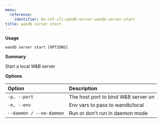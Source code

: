```yaml
---
menu:
  reference:
    identifier: ko-ref-cli-wandb-server-wandb-server-start
title: wandb server start
---
```


**Usage**

`wandb server start [OPTIONS]`

**Summary**

Start a local W&B server


**Options**

| **Option** | **Description** |
| :--- | :--- |
| `-p, --port` | The host port to bind W&B server on |
| `-e, --env` | Env vars to pass to wandb/local |
| `--daemon / --no-daemon` | Run or don't run in daemon mode |